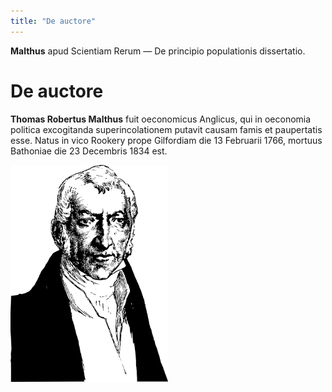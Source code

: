 ```yaml
---
title: "De auctore"
---
```


**Malthus** apud Scientiam Rerum — De principio populationis dissertatio.

# De auctore

**Thomas Robertus Malthus** fuit oeconomicus Anglicus, qui in oeconomia
politica excogitanda superincolationem putavit causam famis et
paupertatis esse. Natus in vico Rookery prope Gilfordiam die 13
Februarii 1766, mortuus Bathoniae die 23 Decembris 1834 est.

<p class="cover"><img src="../images/web/Malthus.svg" style="width:50%" alt="{{ title }}" class="cover"></p>

